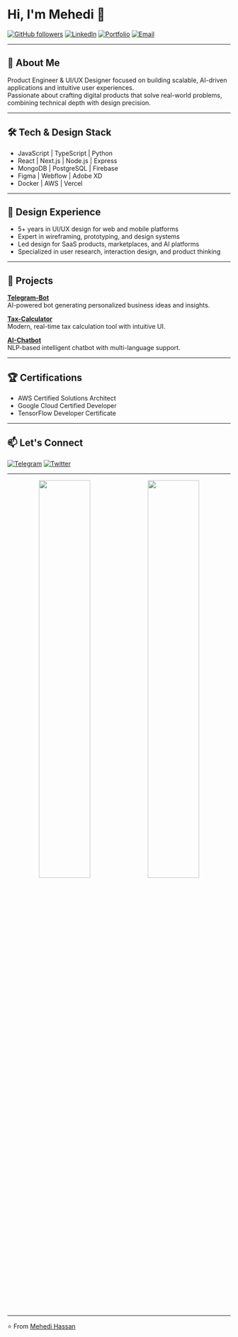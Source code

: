 # Hi, I'm Mehedi 👋

[![GitHub followers](https://img.shields.io/github/followers/mehedihnb?style=social)](https://github.com/mehedihnb)
[![LinkedIn](https://img.shields.io/badge/LinkedIn-mehedihassan--me-blue?logo=linkedin)](https://linkedin.com/in/mehedihassan-me)
[![Portfolio](https://img.shields.io/badge/Portfolio-mehedihassan.co-0A66C2?logo=vercel&logoColor=white)](https://mehedihassan.co)
[![Email](https://img.shields.io/badge/Email-mehediuxd%40gmail.com-red?logo=gmail)](mailto:mehediuxd@gmail.com)

---

## 🚀 About Me

Product Engineer & UI/UX Designer focused on building scalable, AI-driven applications and intuitive user experiences.  
Passionate about crafting digital products that solve real-world problems, combining technical depth with design precision.

---

## 🛠 Tech & Design Stack

- JavaScript | TypeScript | Python
- React | Next.js | Node.js | Express
- MongoDB | PostgreSQL | Firebase
- Figma | Webflow | Adobe XD
- Docker | AWS | Vercel

---

## 🎨 Design Experience

- 5+ years in UI/UX design for web and mobile platforms
- Expert in wireframing, prototyping, and design systems
- Led design for SaaS products, marketplaces, and AI platforms
- Specialized in user research, interaction design, and product thinking

---

## 📂 Projects

**[Telegram-Bot](https://github.com/mehedihnb/Telegram-Bot)**  
AI-powered bot generating personalized business ideas and insights.

**[Tax-Calculator](https://github.com/mehedihnb/Tax-Calculator)**  
Modern, real-time tax calculation tool with intuitive UI.

**[AI-Chatbot](https://github.com/mehedihnb/Ai-chatbot)**  
NLP-based intelligent chatbot with multi-language support.

---

## 🏆 Certifications

- AWS Certified Solutions Architect
- Google Cloud Certified Developer
- TensorFlow Developer Certificate

---

## 📫 Let's Connect

[![Telegram](https://img.shields.io/badge/Telegram-@imehedih-2CA5E0?logo=telegram&logoColor=white)](https://t.me/imehedih)
[![Twitter](https://img.shields.io/badge/Twitter-@mehedidev-1DA1F2?logo=twitter&logoColor=white)](https://x.com/mehediihn)

---

<p align="center">
  <img src="https://github-readme-stats.vercel.app/api?username=mehedihnb&show_icons=true&theme=tokyonight" width="48%" />
  <img src="https://github-readme-streak-stats.herokuapp.com/?user=mehedihnb&theme=tokyonight" width="48%" />
</p>

---

⭐ From [Mehedi Hassan](https://github.com/mehedihnb)
